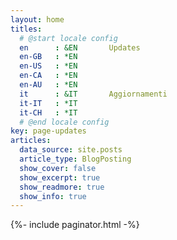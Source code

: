 ```yaml
---
layout: home
titles:
  # @start locale config
  en      : &EN       Updates
  en-GB   : *EN
  en-US   : *EN
  en-CA   : *EN
  en-AU   : *EN
  it      : &IT       Aggiornamenti
  it-IT   : *IT
  it-CH   : *IT
  # @end locale config
key: page-updates
articles:
  data_source: site.posts
  article_type: BlogPosting
  show_cover: false
  show_excerpt: true
  show_readmore: true
  show_info: true
---
```

<div class="layout--home">
  {%- include paginator.html -%}
</div>